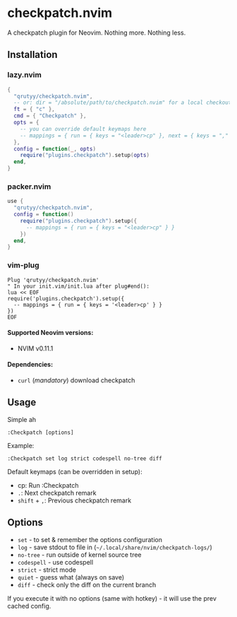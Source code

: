 # checkpatch.nvim 

A checkpatch plugin for Neovim. Nothing more. Nothing less.

## Installation

### lazy.nvim
```lua
{
  "qrutyy/checkpatch.nvim",
  -- or: dir = "/absolute/path/to/checkpatch.nvim" for a local checkout
  ft = { "c" },
  cmd = { "Checkpatch" },
  opts = {
    -- you can override default keymaps here
    -- mappings = { run = { keys = "<leader>cp" }, next = { keys = "," }, prev = { keys = "<" } }
  },
  config = function(_, opts)
    require("plugins.checkpatch").setup(opts)
  end,
}
```

### packer.nvim
```lua
use {
  "qrutyy/checkpatch.nvim",
  config = function()
    require("plugins.checkpatch").setup({
      -- mappings = { run = { keys = "<leader>cp" } }
    })
  end,
}
```

### vim-plug
```vim
Plug 'qrutyy/checkpatch.nvim'
" In your init.vim/init.lua after plug#end():
lua << EOF
require('plugins.checkpatch').setup({
  -- mappings = { run = { keys = '<leader>cp' } }
})
EOF
```

#### Supported Neovim versions:

- NVIM v0.11.1

#### Dependencies:

- `curl` (_mandatory_) download checkpatch

## Usage

Simple ah

```vim
:Checkpatch [options]
```

Example:
```vim
:Checkpatch set log strict codespell no-tree diff
```

Default keymaps (can be overridden in setup):

- <leader>cp: Run :Checkpatch
- `.`: Next checkpatch remark
- `shift` + `,`: Previous checkpatch remark

## Options
- `set` - to set & remember the options configuration
- `log` - save stdout to file in (`~/.local/share/nvim/checkpatch-logs/`)
- `no-tree` - run outside of kernel source tree
- `codespell` - use codespell
- `strict` - strict mode
- `quiet` - guess what (always on save)
- `diff` - check only the diff on the current branch

If you execute it with no options (same with hotkey) - it will use the prev cached config.

